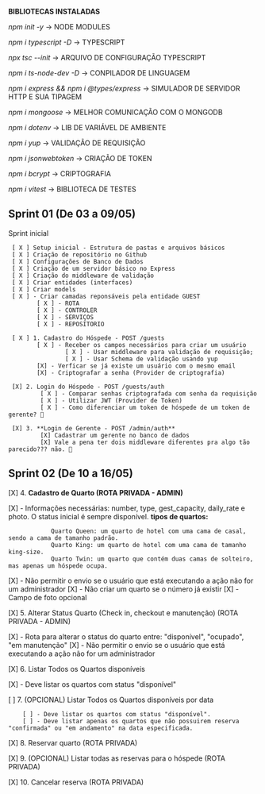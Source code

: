 **BIBLIOTECAS INSTALADAS**

_npm init -y_ -> NODE MODULES

_npm i typescript -D_ -> TYPESCRIPT

_npx tsc --init_ -> ARQUIVO DE CONFIGURAÇÃO TYPESCRIPT

_npm i ts-node-dev -D_ -> CONPILADOR DE LINGUAGEM

_npm i express && npm i @types/express_ -> SIMULADOR DE SERVIDOR HTTP E SUA TIPAGEM

_npm i mongoose_ -> MELHOR COMUNICAÇÃO COM O MONGODB

_npm i dotenv_ -> LIB DE VARIÁVEL DE AMBIENTE

_npm i yup_ -> VALIDAÇÃO DE REQUISIÇÃO

_npm i jsonwebtoken_ -> CRIAÇÃO DE TOKEN

_npm i bcrypt_ -> CRIPTOGRAFIA

_npm i vitest_ -> BIBLIOTECA DE TESTES

## Sprint 01 (De 03 a 09/05)

Sprint inicial

```plaintext
 [ X ] Setup inicial - Estrutura de pastas e arquivos básicos
 [ X ] Criação de repositório no Github
 [ X ] Configurações de Banco de Dados
 [ X ] Criação de um servidor básico no Express
 [ X ] Criação do middleware de validação
 [ X ] Criar entidades (interfaces)
 [ X ] Criar models
 [ X ] - Criar camadas reponsáveis pela entidade GUEST
        [ X ] - ROTA
        [ X ] - CONTROLER
        [ X ] - SERVIÇOS
        [ X ] - REPOSITORIO

 [ X ] 1. Cadastro do Hóspede - POST /guests
        [ X ] - Receber os campos necessários para criar um usuário
                [ X ] - Usar middleware para validação de requisição;
                [ X ] - Usar Schema de validação usando yup
        [X] - Verficar se já existe um usuário com o mesmo email
        [X] - Criptografar a senha (Provider de criptografia)

 [X] 2. Login do Hóspede - POST /guests/auth
         [ X ] - Comparar senhas criptografada com senha da requisição
         [ X ] - Utilizar JWT (Provider de Token)
         [ X ] - Como diferenciar um token de hóspede de um token de gerente? 🤔

 [X] 3. **Login de Gerente - POST /admin/auth**
         [X] Cadastrar um gerente no banco de dados
         [X] Vale a pena ter dois middleware diferentes pra algo tão parecido??? não. 🤔

```

## Sprint 02 (De 10 a 16/05)

[X] 4. **Cadastro de Quarto (ROTA PRIVADA - ADMIN)**

[X] - Informações necessárias: number, type, gest_capacity, daily_rate e photo. O status inicial é sempre disponível.
**tipos de quartos:**

                Quarto Queen: um quarto de hotel com uma cama de casal, sendo a cama de tamanho padrão.
                Quarto King: um quarto de hotel com uma cama de tamanho king-size.
                Quarto Twin: um quarto que contém duas camas de solteiro, mas apenas um hóspede ocupa.

[X] - Não permitir o envio se o usuário que está executando a ação não for um administrador
[X] - Não criar um quarto se o número já existir
[X] - Campo de foto opcional

[X] 5. Alterar Status Quarto (Check in, checkout e manutenção) (ROTA PRIVADA - ADMIN)

[X] - Rota para alterar o status do quarto entre: "disponível", "ocupado", "em manutenção"
[X] - Não permitir o envio se o usuário que está executando a ação não for um administrador

[X] 6. Listar Todos os Quartos disponíveis

[X] - Deve listar os quartos com status "disponível"

[ ] 7. (OPCIONAL) Listar Todos os Quartos disponíveis por data

        [ ] - Deve listar os quartos com status "disponível".
        [ ] - Deve listar apenas os quartos que não possuirem reserva "confirmada" ou "em andamento" na data especificada.

[X] 8. Reservar quarto (ROTA PRIVADA)

[X] 9. (OPCIONAL) Listar todas as reservas para o hóspede (ROTA PRIVADA)

[X] 10. Cancelar reserva (ROTA PRIVADA)
